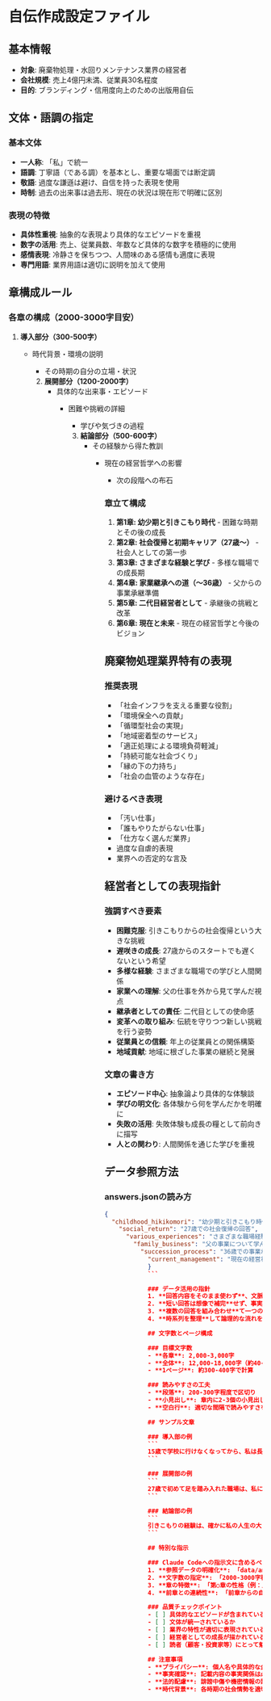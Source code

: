# 自伝作成設定ファイル

## 基本情報
- **対象**: 廃棄物処理・水回りメンテナンス業界の経営者
- **会社規模**: 売上4億円未満、従業員30名程度
- **目的**: ブランディング・信用度向上のための出版用自伝

## 文体・語調の指定

### 基本文体
- **一人称**: 「私」で統一
- **語調**: 丁寧語（である調）を基本とし、重要な場面では断定調
- **敬語**: 過度な謙遜は避け、自信を持った表現を使用
- **時制**: 過去の出来事は過去形、現在の状況は現在形で明確に区別

### 表現の特徴
- **具体性重視**: 抽象的な表現より具体的なエピソードを重視
- **数字の活用**: 売上、従業員数、年数など具体的な数字を積極的に使用
- **感情表現**: 冷静さを保ちつつ、人間味のある感情も適度に表現
- **専門用語**: 業界用語は適切に説明を加えて使用

## 章構成ルール

### 各章の構成（2000-3000字目安）
1. **導入部分（300-500字）**
   - 時代背景・環境の説明
      - その時期の自分の立場・状況

      2. **展開部分（1200-2000字）**
         - 具体的な出来事・エピソード
            - 困難や挑戦の詳細
               - 学びや気づきの過程

               3. **結論部分（500-600字）**
                  - その経験から得た教訓
                     - 現在の経営哲学への影響
                        - 次の段階への布石

                        ### 章立て構成
                        1. **第1章: 幼少期と引きこもり時代** - 困難な時期とその後の成長
                        2. **第2章: 社会復帰と初期キャリア（27歳〜）** - 社会人としての第一歩
                        3. **第3章: さまざまな経験と学び** - 多様な職場での成長期
                        4. **第4章: 家業継承への道（〜36歳）** - 父からの事業承継準備
                        5. **第5章: 二代目経営者として** - 承継後の挑戦と改革
                        6. **第6章: 現在と未来** - 現在の経営哲学と今後のビジョン

                        ## 廃棄物処理業界特有の表現

                        ### 推奨表現
                        - 「社会インフラを支える重要な役割」
                        - 「環境保全への貢献」
                        - 「循環型社会の実現」
                        - 「地域密着型のサービス」
                        - 「適正処理による環境負荷軽減」
                        - 「持続可能な社会づくり」
                        - 「縁の下の力持ち」
                        - 「社会の血管のような存在」

                        ### 避けるべき表現
                        - 「汚い仕事」
                        - 「誰もやりたがらない仕事」
                        - 「仕方なく選んだ業界」
                        - 過度な自虐的表現
                        - 業界への否定的な言及

                        ## 経営者としての表現指針

                        ### 強調すべき要素
                        - **困難克服**: 引きこもりからの社会復帰という大きな挑戦
                        - **遅咲きの成長**: 27歳からのスタートでも遅くないという希望
                        - **多様な経験**: さまざまな職場での学びと人間関係
                        - **家業への理解**: 父の仕事を外から見て学んだ視点
                        - **継承者としての責任**: 二代目としての使命感
                        - **変革への取り組み**: 伝統を守りつつ新しい挑戦を行う姿勢
                        - **従業員との信頼**: 年上の従業員との関係構築
                        - **地域貢献**: 地域に根ざした事業の継続と発展

                        ### 文章の書き方
                        - **エピソード中心**: 抽象論より具体的な体験談
                        - **学びの明文化**: 各体験から何を学んだかを明確に
                        - **失敗の活用**: 失敗体験も成長の糧として前向きに描写
                        - **人との関わり**: 人間関係を通じた学びを重視

                        ## データ参照方法

                        ### answers.jsonの読み方
                        ```json
                        {
                          "childhood_hikikomori": "幼少期と引きこもり時代の回答",
                            "social_return": "27歳での社会復帰の回答",
                              "various_experiences": "さまざまな職場経験の回答",
                                "family_business": "父の事業について学んだ経験",
                                  "succession_process": "36歳での事業承継の回答",
                                    "current_management": "現在の経営状況と哲学"
                                    }
                                    ```

                                    ### データ活用の指針
                                    1. **回答内容をそのまま使わず**、文脈に合わせて再構成
                                    2. **短い回答は想像で補完**せず、事実に基づいて展開
                                    3. **複数の回答を組み合わせ**て一つのエピソードを構成
                                    4. **時系列を整理**して論理的な流れを作成

                                    ## 文字数とページ構成

                                    ### 目標文字数
                                    - **各章**: 2,000-3,000字
                                    - **全体**: 12,000-18,000字（約40-60ページ）
                                    - **1ページ**: 約300-400字で計算

                                    ### 読みやすさの工夫
                                    - **段落**: 200-300字程度で区切り
                                    - **小見出し**: 章内に2-3個の小見出しを設置
                                    - **空白行**: 適切な間隔で読みやすさを確保

                                    ## サンプル文章

                                    ### 導入部の例
                                    ```
                                    15歳で学校に行けなくなってから、私は長い引きこもり生活を送ることになった。外の世界が怖く、人との関わりを避けて部屋に閉じこもる日々が続いた。しかし、この一見無駄に思える12年間が、後に経営者として必要な内省力と忍耐力を育んでいたことを、今になって実感している。
                                    ```

                                    ### 展開部の例
                                    ```
                                    27歳で初めて足を踏み入れた職場は、私にとって別世界だった。同世代の同僚たちは既にキャリアを積み、当たり前のように仕事をこなしていく。私は彼らに追いつこうと必死だった。失敗を恐れず、どんな仕事でも積極的に取り組んだ。この時期の「何でもやってみよう」という姿勢が、後に家業を継いだ際に大きな財産となった。
                                    ```

                                    ### 結論部の例
                                    ```
                                    引きこもりの経験は、確かに私の人生の大きな回り道だった。しかし、その期間があったからこそ、人の痛みを理解し、従業員一人ひとりの事情に寄り添える経営者になれたのだと思う。遅咲きの私だからこそ伝えられるメッセージがある。それは「いつからでも人生は変えられる」ということである。
                                    ```

                                    ## 特別な指示

                                    ### Claude Codeへの指示文に含めるべき要素
                                    1. **参照データの明確化**: 「data/answers.jsonの○○カテゴリを参照」
                                    2. **文字数の指定**: 「2000-3000字程度で作成」
                                    3. **章の特徴**: 「第○章の性格（例：人格形成期、挑戦期等）を考慮」
                                    4. **前章との連続性**: 「前章からの自然な流れを意識」

                                    ### 品質チェックポイント
                                    - [ ] 具体的なエピソードが含まれているか
                                    - [ ] 文体が統一されているか
                                    - [ ] 業界の特性が適切に表現されているか
                                    - [ ] 経営者としての成長が描かれているか
                                    - [ ] 読者（顧客・投資家等）にとって魅力的な内容か

                                    ## 注意事項
                                    - **プライバシー**: 個人名や具体的な企業名は適切に配慮
                                    - **事実確認**: 記載内容の事実関係は必ず確認
                                    - **法的配慮**: 誹謗中傷や機密情報の記載を避ける
                                    - **時代背景**: 各時期の社会情勢を適切に反映